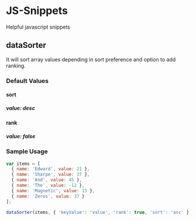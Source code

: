 # JS-Snippets
Helpful javascript snippets

## dataSorter
It will sort array values depending in sort preference and option to add ranking.

### Default Values
#### sort
##### value: desc
#### rank
##### value: false

### Sample Usage
``` js
var items = [
  { name: 'Edward', value: 21 },
  { name: 'Sharpe', value: 37 },
  { name: 'And', value: 45 },
  { name: 'The', value: -12 },
  { name: 'Magnetic', value: 13 },
  { name: 'Zeros', value: 37 }
];

dataSorter(items, { 'keyValue': 'value', 'rank': true, 'sort': 'asc' });
